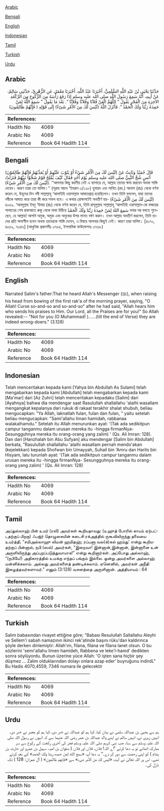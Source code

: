 [Arabic](#arabic)

[Bengali](#bengali)

[English](#english)

[Indonesian](#indonesian)

[Tamil](#tamil)

[Turkish](#turkish)

[Urdu](#urdu)

## Arabic


<div dir="rtl" lang="ar" style={{fontSize:'larger',backgroundColor:'#f8f9fa',padding:20}}>
حَدَّثَنَا يَحْيَى بْنُ عَبْدِ اللَّهِ السُّلَمِيُّ، أَخْبَرَنَا عَبْدُ اللَّهِ، أَخْبَرَنَا مَعْمَرٌ، عَنِ الزُّهْرِيِّ، حَدَّثَنِي سَالِمٌ، عَنْ أَبِيهِ، أَنَّهُ سَمِعَ رَسُولَ اللَّهِ صلى الله عليه وسلم إِذَا رَفَعَ رَأْسَهُ مِنَ الرُّكُوعِ مِنَ الرَّكْعَةِ الآخِرَةِ مِنَ الْفَجْرِ يَقُولُ ‏"‏ اللَّهُمَّ الْعَنْ فُلاَنًا وَفُلاَنًا وَفُلاَنًا ‏"‏‏.‏ بَعْدَ مَا يَقُولُ ‏"‏ سَمِعَ اللَّهُ لِمَنْ حَمِدَهُ رَبَّنَا وَلَكَ الْحَمْدُ ‏"‏‏.‏ فَأَنْزَلَ اللَّهُ ‏(‏لَيْسَ لَكَ مِنَ الأَمْرِ شَىْءٌ‏)‏ إِلَى قَوْلِهِ ‏(‏ فَإِنَّهُمْ ظَالِمُونَ‏)‏
</div>
<div style={{backgroundColor:'#f8f9fa',padding:20, marginBottom: 10}}><table> <thead> <tr> <th>References:</th> <th></th> </tr> </thead> <tbody><tr><td>Hadith No</td><td>4069</td></tr><tr><td>Arabic No</td><td>4069</td></tr><tr><td>Reference</td><td>Book 64 Hadith 114</td></tr></tbody></table></div>

## Bengali


<div dir="ltr" lang="bn" style={{fontSize:'larger',backgroundColor:'#f8f9fa',padding:20}}>
(لَيْسَ لَكَ مِنَ الْأَمْرِ شَيْءٌ أَوْ يَتُوْبَ عَلَيْهِمْ أَوْ يُعَذِّبَهُمْ فَإِنَّهُمْ ظَالِمُوْنَ) قَالَ حُمَيْدٌ وَثَابِتٌ عَنْ أَنَسٍ شُجَّ النَّبِيُّ صلى الله عليه وسلم يَوْمَ أُحُدٍ فَقَالَ كَيْفَ يُفْلِحُ قَوْمٌ شَجُّوْا نَبِيَّهُمْ فَنَزَلَتْ (لَيْسَ لَكَ مِنَ الْأَمْرِ شَيْءٌ). ‘‘আপনার কিছু করণীয় নেই এ ব্যাপারে যে, আল্লাহ তাদের ক্ষমা করবেন অথবা শাস্তি দেবেন। কারণ তারা তো যালিম।’’ (সূরাহ আলে ‘ইমরান ৩/১২৮) হুমায়দ এবং সাবিত (রহ.) আনাস (রাঃ) থেকে বর্ণনা করেন যে, উহূদের দিন নবী সাল্লাল্লাহু ‘আলাইহি ওয়াসাল্লাম আঘাতপ্রাপ্ত হয়েছিলেন। তখন তিনি বললেন, যারা তাদের নবীকে আঘাত করে তারা কী করে সফল হবে। এ কথার প্রেক্ষাপটেই অবতীর্ণ হয়- (لَيْسَ لَكَ مِنَ الْأَمْرِ شَيْءٌ) ৪০৬৯. ‘আবদুল্লাহ ইবনু ‘উমার (রাঃ) থেকে বর্ণনা করেন যে, তিনি রাসূলুল্লাহ সাল্লাল্লাহু ‘আলাইহি ওয়াসাল্লাম-কে ফজরের সালাতের শেষ রাকআতে রুকূ থেকে মাথা উঠিয়ে سَمِعَ اللهُ لِمَنْ حَمِدَهُ رَبَّنَا وَلَكَ الْحَمْدُ বলার পর বলতে শুনেছেন, হে আল্লাহ! আপনি অমুক, অমুক এবং অমুকের উপর লানত বর্ষণ করুন। তখন আল্লাহ অবতীর্ণ করলেন, তিনি তাদের প্রতি ক্ষমাশীল হবেন অথবা তাদেরকে শাস্তি দেবেন, এ বিষয়ে আপনার কিছুই নেই। কারণ তারা যালিম। [৪০৭০, ৪৫৫৯, ৭৩৪৬] (আধুনিক প্রকাশনীঃ ৩৭৬৫, ইসলামিক ফাউন্ডেশনঃ ৩৭৬৮)
</div>
<div style={{backgroundColor:'#f8f9fa',padding:20, marginBottom: 10}}><table> <thead> <tr> <th>References:</th> <th></th> </tr> </thead> <tbody><tr><td>Hadith No</td><td>4069</td></tr><tr><td>Arabic No</td><td>4069</td></tr><tr><td>Reference</td><td>Book 64 Hadith 114</td></tr></tbody></table></div>

## English


<div dir="ltr" lang="en" style={{fontSize:'larger',backgroundColor:'#f8f9fa',padding:20}}>
Narrated Salim's father:That he heard Allah's Messenger (ﷺ), when raising his head from bowing of the first rak'a of the morning prayer, saying, "O Allah! Curse so-and-so and so-and-so" after he had said, "Allah hears him who sends his praises to Him. Our Lord, all the Praises are for you!" So Allah revealed:-- "Not for you (O Muhammad! )......(till the end of Verse) they are indeed wrong-doers." (3.128)
</div>
<div style={{backgroundColor:'#f8f9fa',padding:20, marginBottom: 10}}><table> <thead> <tr> <th>References:</th> <th></th> </tr> </thead> <tbody><tr><td>Hadith No</td><td>4069</td></tr><tr><td>Arabic No</td><td>4069</td></tr><tr><td>Reference</td><td>Book 64 Hadith 114</td></tr></tbody></table></div>

## Indonesian


<div dir="ltr" lang="id" style={{fontSize:'larger',backgroundColor:'#f8f9fa',padding:20}}>
Telah menceritakan kepada kami [Yahya bin Abdullah As Sulami] telah mengabarkan kepada kami [Abdullah] telah mengabarkan kepada kami [Ma'mar] dari [Az Zuhri] telah menceritakan kepadaku [Salim] dari [Ayahnya] bahwa dia mendengar saat Rasulullah shallallahu 'alaihi wasallam mengangkat kepalanya dari rukuk di rakaat terakhir shalat shubuh, beliau mengucapkan: "Ya Allah, laknatlah fulan, fulan dan fulan, " yaitu setelah beliau mengucapkan: "Sami'allahu liman hamidah, rabbanaa walakalhamdu." Setelah itu Allah menurunkan ayat: '(Tak ada sedikitpun campur tanganmu dalam urusan mereka itu -hingga firmanNya- Sesungguhnya mereka itu orang-orang yang zalim) ' (Qs. Ali Imran: 128). Dan dari [Hanzhalah bin Abu Sufyan] aku mendengar [Salim bin Abdullah] berkata, "Rasulullah shallallahu 'alaihi wasallam pernah mendo'akan (kejelekkan) kepada Shofwan bin Umayyah, Suhail bin 'Amru dan Harits bin Hisyam, lalu turunlah ayat: '(Tak ada sedikitpun campur tanganmu dalam urusan mereka itu -hingga firmanNya- Sesungguhnya mereka itu orang-orang yang zalim) ' (Qs. Ali Imran: 128)
</div>
<div style={{backgroundColor:'#f8f9fa',padding:20, marginBottom: 10}}><table> <thead> <tr> <th>References:</th> <th></th> </tr> </thead> <tbody><tr><td>Hadith No</td><td>4069</td></tr><tr><td>Arabic No</td><td>4069</td></tr><tr><td>Reference</td><td>Book 64 Hadith 114</td></tr></tbody></table></div>

## Tamil


<div dir="ltr" lang="ta" style={{fontSize:'larger',backgroundColor:'#f8f9fa',padding:20}}>
அப்துல்லாஹ் பின் உமர் (ரலி) அவர்கள் கூறியதாவது: (உஹுத் போரில் காயம் ஏற்பட்டதற்குப் பிறகு) ஃபஜ்ர் தொழுகையின் கடைசி ரக்அத்தில் ருகூவிலிருந்து தலையை உயர்த்தி, “சமிஅல்லாஹு லிமன் ஹமிதஹ்; ரப்பனா வல(க்)கல் ஹம்து' என்று கூறியதற்குப் பின்னால், நபி (ஸல்) அவர்கள், “இறைவா! இன்னான்,இன்னான், இன்னானை உன் அருளிலிருந்து அப்புறப்படுத்துவாயாக!” என்று கூறினார்கள். அப்போது அல்லாஹ், “(நபியே!) அதிகாரத்தில் உமக்கு எந்தப் பங்கும் இல்லை. ஒன்று அவர்களை அல்லாஹ் மன்னிக்கலாம். அல்லது அவர்களைத் தண்டிக்கலாம். ஏனெனில், அவர்கள் அநீதி இழைத்தவர்களாவர்.” எனும் (3:128) வசனத்தை அருளினான். அத்தியாயம் : 64
</div>
<div style={{backgroundColor:'#f8f9fa',padding:20, marginBottom: 10}}><table> <thead> <tr> <th>References:</th> <th></th> </tr> </thead> <tbody><tr><td>Hadith No</td><td>4069</td></tr><tr><td>Arabic No</td><td>4069</td></tr><tr><td>Reference</td><td>Book 64 Hadith 114</td></tr></tbody></table></div>

## Turkish


<div dir="ltr" lang="tr" style={{fontSize:'larger',backgroundColor:'#f8f9fa',padding:20}}>
Salim babasından rivayet ettiğine göre; "Babası Resulullah Sallallahu Aleyhi ve Sellem'i sabah namazının ikinci rek'atinde başını rüku'dan kaldırınca şöyle derken dinlemiştir: Allah'ım, filana, filana ve filana lanet olsun. O bu sözlerini 'semi'allahu limen hamideh, Rabbena ve leke'l-hamd' dedikten sonra söylüyordu. Bunun üzerine yüce Allah: 'O işten sana hiçbir şey düşmez ... Zalim olduklarından dolayı onlara azap eder' buyruğunu indirdL" Bu Hadis 4070,4559, 7346 numara ile gelecektir
</div>
<div style={{backgroundColor:'#f8f9fa',padding:20, marginBottom: 10}}><table> <thead> <tr> <th>References:</th> <th></th> </tr> </thead> <tbody><tr><td>Hadith No</td><td>4069</td></tr><tr><td>Arabic No</td><td>4069</td></tr><tr><td>Reference</td><td>Book 64 Hadith 114</td></tr></tbody></table></div>

## Urdu


<div dir="rtl" lang="ur" style={{fontSize:'larger',backgroundColor:'#f8f9fa',padding:20}}>
ہم سے یحییٰ بن عبداللہ سلمی نے بیان کیا، کہا ہم کو عبداللہ نے خبر دی، کہا ہم کو معمر نے خبر دی، انہیں زہری نے، انہیں سالم نے اپنے والد عبداللہ بن عمر رضی اللہ عنہما سے کہ انہوں نے رسول اللہ صلی اللہ علیہ وسلم سے سنا، جب نبی کریم صلی اللہ علیہ وسلم فجر کی آخری رکعت کے رکوع سے سر مبارک اٹھاتے تو یہ دعا کرتے ”اے اللہ! فلاں، فلاں اور فلاں ( صفوان بن امیہ، سہیل بن عمرو اور حارث بن ہشام ) کو اپنی رحمت سے دور کر دے۔“ یہ دعا آپ «سمع الله لمن حمده ربنا ولك الحمد» کے بعد کرتے تھے۔ اس پر اللہ تعالیٰ نے آیت «ليس لك من الأمر شىء‏» سے «فإنهم ظالمون‏» ( آل عمران: 128 ) تک نازل کی۔
</div>
<div style={{backgroundColor:'#f8f9fa',padding:20, marginBottom: 10}}><table> <thead> <tr> <th>References:</th> <th></th> </tr> </thead> <tbody><tr><td>Hadith No</td><td>4069</td></tr><tr><td>Arabic No</td><td>4069</td></tr><tr><td>Reference</td><td>Book 64 Hadith 114</td></tr></tbody></table></div>